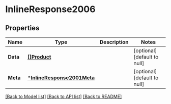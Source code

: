 # InlineResponse2006

## Properties
Name | Type | Description | Notes
------------ | ------------- | ------------- | -------------
**Data** | [**[]Product**](Product.md) |  | [optional] [default to null]
**Meta** | [***InlineResponse2001Meta**](inline_response_200_1_meta.md) |  | [optional] [default to null]

[[Back to Model list]](../README.md#documentation-for-models) [[Back to API list]](../README.md#documentation-for-api-endpoints) [[Back to README]](../README.md)


